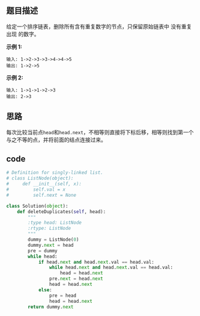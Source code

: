 ## 题目描述

给定一个排序链表，删除所有含有重复数字的节点，只保留原始链表中 没有重复出现 的数字。

**示例 1:**

    输入: 1->2->3->3->4->4->5
    输出: 1->2->5

**示例 2:**

    输入: 1->1->1->2->3
    输出: 2->3

## 思路

每次比较当前点`head`和`head.next`，不相等则直接将下标后移，相等则找到第一个与之不等的点，并将前面的结点连接过来。


## code
```python
# Definition for singly-linked list.
# class ListNode(object):
#     def __init__(self, x):
#         self.val = x
#         self.next = None

class Solution(object):
    def deleteDuplicates(self, head):
        """
        :type head: ListNode
        :rtype: ListNode
        """
        dummy = ListNode(0)
        dummy.next = head
        pre = dummy
        while head:
            if head.next and head.next.val == head.val:
                while head.next and head.next.val == head.val:
                    head = head.next
                pre.next = head.next
                head = head.next
            else:
                pre = head
                head = head.next
        return dummy.next
```